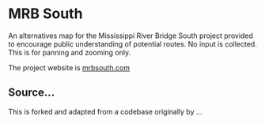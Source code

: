 # MRB South
 An alternatives map for the Mississippi River Bridge South project provided to encourage public understanding of potential routes. No input is collected. This is for panning and zooming only.
 
 The project website is [mrbsouth.com](https://www.mrbsouth.com/)

 ## Source...
 This is forked and adapted from a codebase originally by ...
 
 